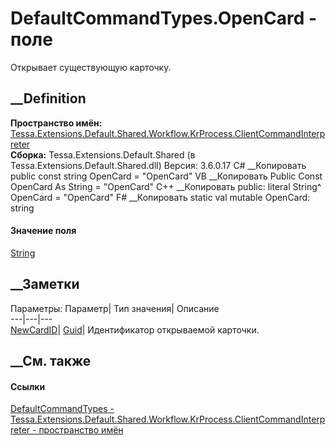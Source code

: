 # DefaultCommandTypes.OpenCard - поле
Открывает существующую карточку.
## __Definition
 **Пространство имён:**
[Tessa.Extensions.Default.Shared.Workflow.KrProcess.ClientCommandInterpreter](N_Tessa_Extensions_Default_Shared_Workflow_KrProcess_ClientCommandInterpreter.htm)  
 **Сборка:** Tessa.Extensions.Default.Shared (в
Tessa.Extensions.Default.Shared.dll) Версия: 3.6.0.17
C# __Копировать
     public const string OpenCard = "OpenCard"
VB __Копировать
     Public Const OpenCard As String = "OpenCard"
C++ __Копировать
     public:
    literal String^ OpenCard = "OpenCard"
F# __Копировать
     static val mutable OpenCard: string
#### Значение поля
[String](https://learn.microsoft.com/dotnet/api/system.string)
##  __Заметки
Параметры:
Параметр| Тип значения| Описание  
---|---|---  
[NewCardID](F_Tessa_Extensions_Default_Shared_Workflow_KrProcess_KrConstants_Keys_NewCardID.htm)|
[Guid](https://learn.microsoft.com/dotnet/api/system.guid)| Идентификатор
открываемой карточки.  
##  __См. также
#### Ссылки
[DefaultCommandTypes -
](T_Tessa_Extensions_Default_Shared_Workflow_KrProcess_ClientCommandInterpreter_DefaultCommandTypes.htm)
[Tessa.Extensions.Default.Shared.Workflow.KrProcess.ClientCommandInterpreter -
пространство
имён](N_Tessa_Extensions_Default_Shared_Workflow_KrProcess_ClientCommandInterpreter.htm)
